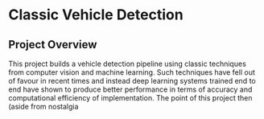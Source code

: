 # Classic Vehicle Detection

## Project Overview

This project builds a vehicle detection pipeline using classic techniques from computer vision and machine learning. Such techniques have fell out of favour in recent times and instead deep learning systems trained end to end have shown to produce better performance in terms of accuracy and computational efficiency of implementation. The point of this project then (aside from nostalgia
<!--stackedit_data:
eyJoaXN0b3J5IjpbLTE1NzQ5MzcwODZdfQ==
-->
